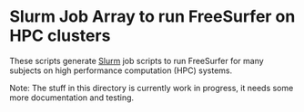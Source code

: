 # Slurm Job Array to run FreeSurfer on HPC clusters

These scripts generate [Slurm](https://slurm.schedmd.com) job scripts to run FreeSurfer for many subjects on high performance computation (HPC) systems.

Note: The stuff in this directory is currently work in progress, it needs some more documentation and testing.